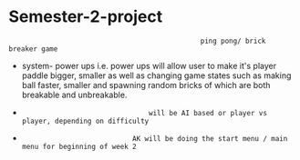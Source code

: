 # Semester-2-project
                                                   ping pong/ brick breaker game 
+  system- power ups i.e. power ups will allow user to make it's player paddle bigger, smaller as well as changing game states such as                making ball faster, smaller and spawning random bricks of which are both breakable and unbreakable.

+                                    will be AI based or player vs player, depending on difficulty 


+                                AK will be doing the start menu / main menu for beginning of week 2 
